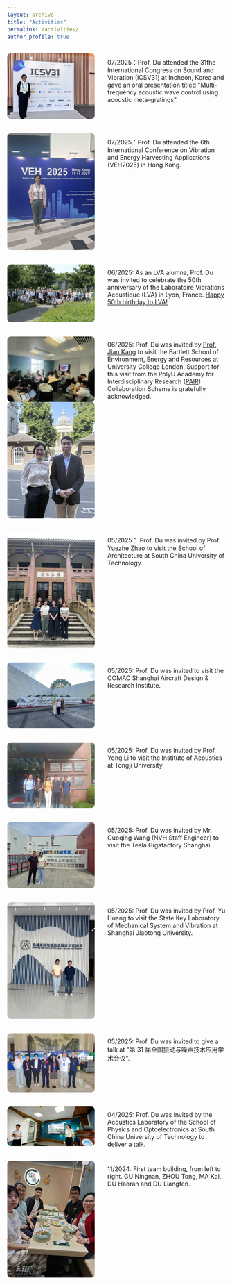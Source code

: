 ```yaml
---
layout: archive
title: "Activities"
permalink: /activities/
author_profile: true
---
```


<style>
.activity-list {
  list-style-type: none;
  padding: 0;
  margin: 0;
}

.activity-item {
  display: flex;
  align-items: flex-start;
  gap: 30px;
  margin-bottom: 30px;
}

.activity-image {
  flex: 0 0 40%;
}

.activity-image img {
  width: 100%;
  height: auto;
  border-radius: 8px;
}

.activity-text {
  flex: 1;
  padding-top: 10px;
}
</style>

<ul class="activity-list">
  <li class="activity-item">
    <div class="activity-image">
      <img src="/images/20250719-081534.jpg" alt="ICSV 2025">
    </div>
    <div class="activity-text">
      07/2025：Prof. Du attended the 31the International Congress on Sound and Vibration (ICSV31) at Incheon, Korea and gave an oral presentation titled "Multi-frequency acoustic wave control using acoustic meta-gratings".
    </div>
  </li>
  <li class="activity-item">
    <div class="activity-image">
      <img src="/images/20250719-081543.jpg" alt="VEH 2025">
    </div>
    <div class="activity-text">
      07/2025：Prof. Du attended the 6th International Conference on Vibration and Energy Harvesting Applications (VEH2025) in Hong Kong.
    </div>
  </li>
  <li class="activity-item">
    <div class="activity-image">
      <img src="/images/20250623_21-00-54.jpeg" alt="Lyon 2025">
    </div>
    <div class="activity-text">
      06/2025: As an LVA alumna, Prof. Du was invited to celebrate the 50th anniversary of the Laboratoire Vibrations Acoustique (LVA) in Lyon, France. <a href="https://lva50.sciencesconf.org/?lang=fr">Happy 50th birthday to LVA!</a>
    </div>
  </li>
  <li class="activity-item">
    <div class="activity-image">
      <img src="/images/20250623205427_1312.jpeg" alt="UK 2025-01" style="display: inline-block; width: 100%; margin-right: 4%; vertical-align: top;">
      <img src="/images/20250623_20-57-59.jpg" alt="UK 2025-02" style="display: inline-block; width: 100%; vertical-align: top;">
    </div>
    <div class="activity-text">
      06/2025: Prof. Du was invited by <a href="https://profiles.ucl.ac.uk/66211-jian-kang">Prof. Jian Kang</a> to visit the Bartlett School of Environment, Energy and Resources at University College London.  Support for this visit from the PolyU Academy for Interdisciplinary Research (<a href="https://www.polyu.edu.hk/pair/">PAIR</a>) Collaboration Scheme is gratefully acknowledged.
    </div>
  </li>
  <li class="activity-item">
    <div class="activity-image">
      <img src="/images/2025-07-03_125959_217.jpg" alt="SCUT 2025">
    </div>
    <div class="activity-text">
      05/2025： Prof. Du was invited by Prof. Yuezhe Zhao to visit the School of Architecture at South China University of Technology.
    </div>
  </li>
  <li class="activity-item">
    <div class="activity-image">
      <img src="/images/20250522-092348.jpeg" alt="COMAC 2025">
    </div>
    <div class="activity-text">
      05/2025: Prof. Du was invited to visit the COMAC Shanghai Aircraft Design & Research Institute.
    </div>
  </li>
  <li class="activity-item">
    <div class="activity-image">
      <img src="/images/20250522-092337.jpeg" alt="Tongji 2025">
    </div>
    <div class="activity-text">
      05/2025: Prof. Du was invited by Prof. Yong Li to visit the Institute of Acoustics at Tongji University.
    </div>
  </li>
  <li class="activity-item">
    <div class="activity-image">
      <img src="/images/20250522-092324.jpeg" alt="Tesla 2025">
    </div>
    <div class="activity-text">
      05/2025: Prof. Du was invited by Mr. Guoqing Wang (NVH Staff Engineer) to visit the Tesla Gigafactory Shanghai.
    </div>
  </li>
  <li class="activity-item">
    <div class="activity-image">
      <img src="/images/20250522-092250.jpeg" alt="SJTU 2025">
    </div>
    <div class="activity-text">
      05/2025: Prof. Du was invited by Prof. Yu Huang to visit the State Key Laboratory of Mechanical System and Vibration at Shanghai Jiaotong University.
    </div>
  </li>
  <li class="activity-item">
    <div class="activity-image">
      <img src="/images/20250522-092224.jpeg" alt="30th NVT">
    </div>
    <div class="activity-text">
      05/2025: Prof. Du was invited to give a talk at "第 31 届全国振动与噪声技术应用学术会议".
    </div>
  </li>


  <li class="activity-item">
    <div class="activity-image">
      <img src="/images/scut_visit.jpg" alt="SCUT VISIT 2025">
    </div>
    <div class="activity-text">
      04/2025: Prof. Du was invited by the Acoustics Laboratory of the School of Physics and Optoelectronics at South China University of Technology to deliver a talk.
    </div>
  </li>
  
  <li class="activity-item">
    <div class="activity-image">
      <img src="/images/team-building-202411.jpg" alt="Team Building 2024">
    </div>
    <div class="activity-text">
      11/2024: First team building, from left to right. GU Ningnan, ZHOU Tong, MA Kai, DU Haoran and DU Liangfen.
    </div>
  </li>
</ul>

<!-- You can add content here using markdown or HTML -->

<!-- Example:
### Conference Presentations
*   **Event Name 1**, *Location*, Date - "Title of Presentation"
*   **Workshop Name 1**, *Location*, Date - "Topic"

### Invited Talks
*   **Institution Name**, *Location*, Date - "Title of Talk"
-->
